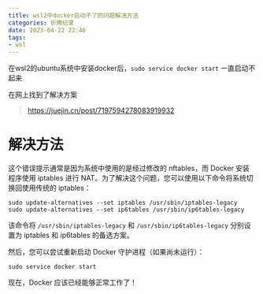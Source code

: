 ```yaml
---
title: wsl2中docker启动不了的问题解决方法
categories: 折腾纪录
date: 2023-04-22 22:46
tags:
- wsl
---
```


在wsl2的ubuntu系统中安装docker后，`sudo service docker start` 一直启动不起来

在网上找到了解决方案
> https://juejin.cn/post/7197594278083919932

# 解决方法

这个错误提示通常是因为系统中使用的是经过修改的 nftables，而 Docker 安装程序使用 iptables 进行 NAT。为了解决这个问题，您可以使用以下命令将系统切换回使用传统的 iptables：
```
sudo update-alternatives --set iptables /usr/sbin/iptables-legacy
sudo update-alternatives --set ip6tables /usr/sbin/ip6tables-legacy
```

该命令将 `/usr/sbin/iptables-legacy` 和 `/usr/sbin/ip6tables-legacy` 分别设置为 iptables 和 ip6tables 的备选方案。

然后，您可以尝试重新启动 Docker 守护进程（如果尚未运行）：
```
sudo service docker start
```
现在，Docker 应该已经能够正常工作了！